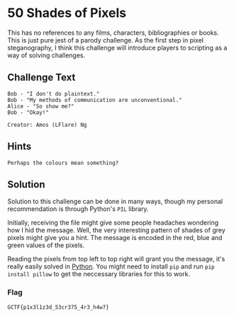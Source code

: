 # 50 Shades of Pixels
This has no references to any films, characters, bibliographies or books. This is just pure jest of a parody challenge. As the first step in pixel steganography, I think this challenge will introduce players to scripting as a way of solving challenges.

## Challenge Text
```
Bob - "I don't do plaintext."
Bob - "My methods of communication are unconventional."
Alice - "So show me?"
Bob - "Okay!"

Creator: Amos (LFlare) Ng
```

## Hints
```
Perhaps the colours mean something?
```

## Solution
Solution to this challenge can be done in many ways, though my personal recommendation is through Python's `PIL` library.

Initially, receiving the file might give some people headaches wondering how I hid the message. Well, the very interesting pattern of shades of grey pixels might give you a hint. The message is encoded in the red, blue and green values of the pixels.

Reading the pixels from top left to top right will grant you the message, it's really easily solved in [Python](solution/solve.py). You might need to install `pip` and run `pip install pillow` to get the neccessary libraries for this to work.

### Flag
`GCTF{p1x3l1z3d_53cr375_4r3_h4w7}`
